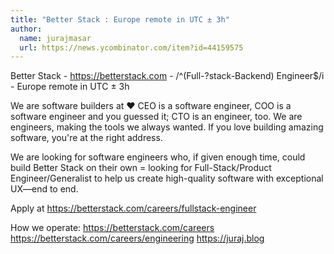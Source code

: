 ```yaml
---
title: "Better Stack : Europe remote in UTC ± 3h"
author:
  name: jurajmasar
  url: https://news.ycombinator.com/item?id=44159575
---
```

Better Stack - <a href="https:&#x2F;&#x2F;betterstack.com" rel="nofollow">https:&#x2F;&#x2F;betterstack.com</a> - &#x2F;^(Full-?stack-Backend) Engineer$&#x2F;i - Europe remote in UTC ± 3h

We are software builders at :heart: CEO is a software engineer, COO is a software engineer and you guessed it; CTO is an engineer, too. We are engineers, making the tools we always wanted. If you love building amazing software, you&#x27;re at the right address.

We are looking for software engineers who, if given enough time, could build Better Stack on their own = looking for Full-Stack&#x2F;Product Engineer&#x2F;Generalist to help us create high-quality software with exceptional UX—end to end.

Apply at <a href="https:&#x2F;&#x2F;betterstack.com&#x2F;careers&#x2F;fullstack-engineer" rel="nofollow">https:&#x2F;&#x2F;betterstack.com&#x2F;careers&#x2F;fullstack-engineer</a>

How we operate: 
<a href="https:&#x2F;&#x2F;betterstack.com&#x2F;careers" rel="nofollow">https:&#x2F;&#x2F;betterstack.com&#x2F;careers</a> 
<a href="https:&#x2F;&#x2F;betterstack.com&#x2F;careers&#x2F;engineering" rel="nofollow">https:&#x2F;&#x2F;betterstack.com&#x2F;careers&#x2F;engineering</a> 
<a href="https:&#x2F;&#x2F;juraj.blog" rel="nofollow">https:&#x2F;&#x2F;juraj.blog</a>
<JobApplication />
